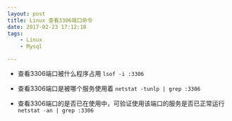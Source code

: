 ```yaml
---
layout: post
title: Linux 查看3306端口命令
date: 2017-02-23 17:12:18
tags: 
    - Linux 
    - Mysql 

---
```


- 查看3306端口被什么程序占用 `lsof -i :3306`

- 查看3306端口是被哪个服务使用着 `netstat -tunlp | grep :3306`

- 查看3306端口的是否已在使用中，可验证使用该端口的服务是否已正常运行 `netstat -an | grep :3306`